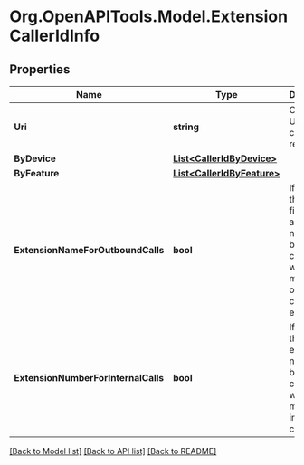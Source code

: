
# Org.OpenAPITools.Model.ExtensionCallerIdInfo

## Properties

Name | Type | Description | Notes
------------ | ------------- | ------------- | -------------
**Uri** | **string** | Canonical URL of a caller ID resource | [optional] 
**ByDevice** | [**List&lt;CallerIdByDevice&gt;**](CallerIdByDevice.md) |  | [optional] 
**ByFeature** | [**List&lt;CallerIdByFeature&gt;**](CallerIdByFeature.md) |  | [optional] 
**ExtensionNameForOutboundCalls** | **bool** | If &#39;True&#39;, then user first name and last name will be used as caller ID when making outbound calls from extension | [optional] 
**ExtensionNumberForInternalCalls** | **bool** | If &#39;True&#39;, then extension number will be used as caller ID when making internal calls | [optional] 

[[Back to Model list]](../README.md#documentation-for-models)
[[Back to API list]](../README.md#documentation-for-api-endpoints)
[[Back to README]](../README.md)

